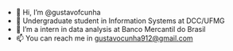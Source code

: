 - 👋 Hi, I’m @gustavofcunha
- 🌱 Undergraduate student in Information Systems at DCC/UFMG
- 💼 I’m a intern in data analysis at Banco Mercantil do Brasil
- 📫 You can reach me in gustavocunha912@gmail.com

<!---
gustavofcunha/gustavofcunha is a ✨ special ✨ repository because its `README.md` (this file) appears on your GitHub profile.
You can click the Preview link to take a look at your changes.
--->
